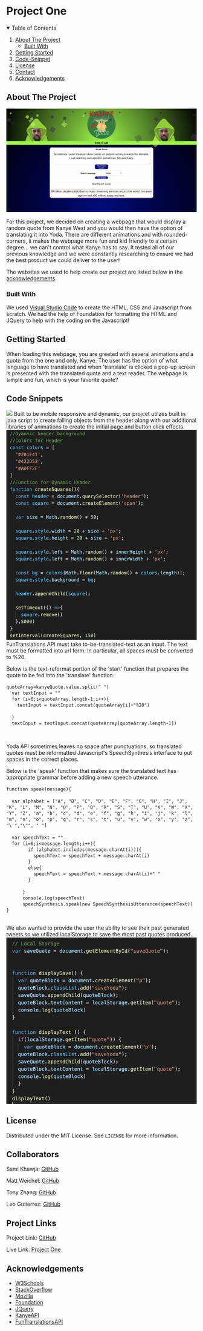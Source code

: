# Project One

<!-- TABLE OF CONTENTS -->
<details open="open">
  <summary>Table of Contents</summary>
  <ol>
    <li>
      <a href="#about-the-project">About The Project</a>
      <ul>
        <li><a href="#built-with">Built With</a></li>
      </ul>
    </li>
    <li>
      <a href="#getting-started">Getting Started</a>
    </li>
    <li><a href="#code-snippet">Code-Snippet</a></li>
    <li><a href="#license">License</a></li>
    <li><a href="#contact">Contact</a></li>
    <li><a href="#acknowledgements">Acknowledgements</a></li>
  </ol>
</details>



<!-- ABOUT THE PROJECT -->
## About The Project

<img src="./assets/images/webpage.png" alt="Kanye Quotes Webpage">

For this project, we decided on creating a webpage that would display a random quote from Kanye West and you would then have the option of translating it into Yoda. There are different animations and with rounded-corners, it makes the webpage more fun and kid friendly to a certain degree... we can't control what Kanye has to say. It tested all of our previous knowledge and we were constantly researching to ensure we had the best product we could deliver to the user!

The websites we used to help create our project are listed below in the <a href="#acknowledgements">acknowledgements</a>.

### Built With

We used <a href="https://code.visualstudio.com/">Visual Studio Code</a> to create the HTML, CSS and Javascript from scratch. We had the help of Foundation for formatting the HTML and JQuery to help with the coding on the Javascript!


<!-- GETTING STARTED -->
## Getting Started

When loading this webpage, you are greeted with several animations and a quote from the one and only, Kanye. The user has the option of what language to have translated and when 'translate' is clicked a pop-up screen is presented with the translated quote and a text reader. The webpage is simple and fun, which is your favorite quote?


<!-- USAGE EXAMPLES -->
## Code Snippets
<img src="./assets/images/Mobile Kanye Yoda.gif">
Built to be mobile responsive and dynamic, our projcet utilzes built in java script to create falling objects from the header along with our additional libraries of animations to create the initial page and button click effects.
<img src="./assets/images/dynamicBG..png">
<br>
FunTranslations API must take to-be-translated-text as an input. The text must be formatted into url form. In particular, all spaces must be converted to %20.

Below is the text-reformat portion of the 'start' function that prepares the quote to be fed into the 'translate' function.
```
quoteArray=kanyeQuote.value.split(" ")
  var textInput = ""
  for (i=0;i<quoteArray.length-1;i++){
    textInput = textInput.concat(quoteArray[i]+"%20")

  }
  textInput = textInput.concat(quoteArray[quoteArray.length-1])
```
<br>

Yoda API sometimes leaves no space after punctuations, so translated quotes must be reformatted Javascript's SpeechSynthesis interface to put spaces in the correct places.

Below is the 'speak' function that makes sure the translated text has appropriate grammar before adding a new speech utterance.

```
function speak(message){

  var alphabet = ["A", "B", "C", "D", "E", "F", "G", "H", "I", "J", "K", "L", "M", "N", "O", "P", "Q", "R", "S", "T", "U", "V", "W", "X", "Y", "Z", "a", "b", "c", "d", "e", "f", "g", "h", "i", "j", "k", "l", "m", "n", "o", "p", "q", "r", "s", "t", "u", "v", "w", "x", "y", "z", "\'","\"", " "]

  var speechText = ""    
  for (i=0;i<message.length;i++){
        if (alphabet.includes(message.charAt(i))){
          speechText = speechText + message.charAt(i)
        }
        else{
          speechText = speechText + message.charAt(i)+" "
        }

      }
      console.log(speechText)
      speechSynthesis.speak(new SpeechSynthesisUtterance(speechText))
}
```
<br>
We also wanted to provide the user the ability to see their past generated tweets so we utilized localStorage to save the most past quotes produced.
<img src="./assets/images/localStorage.png">


<!-- LICENSE -->
## License

Distributed under the MIT License. See `LICENSE` for more information.



<!-- CONTACT -->
## Collaborators
Sami Khawja: [GitHub](https://github.com/samikhawja)

Matt Weichel: [GitHub](https://github.com/maweiche)

Tony Zhang: [GitHub](https://github.com/tonyzyt9947)

Leo Gutierrez: [GitHub](https://github.com/leog888)


## Project Links
Project Link: [GitHub](https://github.com/samikhawja/project_one)

Live Link: [Project One](https://samikhawja.github.io/project_one/)



<!-- ACKNOWLEDGEMENTS -->
## Acknowledgements
* [W3Schools](https://www.w3schools.com/)
* [StackOverflow](https://stackoverflow.com/)
* [Mozilla](https://developer.mozilla.org/en-US/docs/Web/JavaScript)
* [Foundation](https://get.foundation)
* [JQuery](https://jquery.com/)
* [KanyeAPI](https://kanye.rest/)
* [FunTranslationsAPI](https://funtranslations.com/api/)